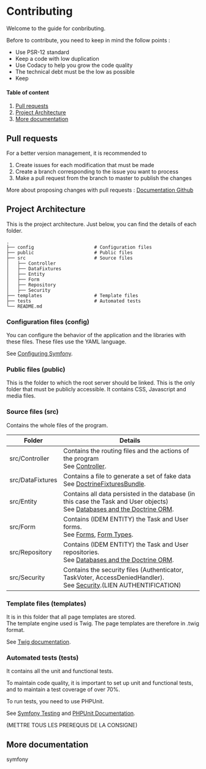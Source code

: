 # Contributing

Welcome to the guide for conbributing.  

Before to contribute, you need to keep in mind the follow points :
- Use PSR-12 standard
- Keep a code with low duplication
- Use Codacy to help you grow the code quality
- The technical debt must be the low as possible
- Keep 

#### Table of content

1. [Pull requests](#pull-requests)
2. [Project Architecture](#architecture)
3. [More documentation](#more)

## <a name="pull-requests"></a>Pull requests

For a better version management, it is recommended to 

1. Create issues for each modification that must be made
2. Create a branch corresponding to the issue you want to process
3. Make a pull request from the branch to master to publish the changes

More about proposing changes with pull requests : [Documentation Github](https://docs.github.com/en/pull-requests/collaborating-with-pull-requests/proposing-changes-to-your-work-with-pull-requests)

## <a name="architecture"></a>Project Architecture
This is the project architecture. Just below, you can find the details of each folder.

    .
    ├── config                      # Configuration files
    ├── public                      # Public files
    ├── src                         # Source files
    │   ├── Controller              
    │   ├── DataFixtures         
    │   ├── Entity              
    │   ├── Form         
    │   ├── Repository         
    │   ├── Security         
    ├── templates                   # Template files
    ├── tests                       # Automated tests
    └── README.md

### Configuration files (config)
You can configure the behavior of the application and the libraries with these files. These files use the YAML language.

See [Configuring Symfony](https://symfony.com/doc/current/configuration.html).

### Public files (public)

This is the folder to which the root server should be linked. This is the only folder that must be publicly accessible. It contains CSS, Javascript and media files.

### Source files (src)

Contains the whole files of the program.

| Folder           | Details                                                                                                                                                                                          |
|------------------|--------------------------------------------------------------------------------------------------------------------------------------------------------------------------------------------------|
| src/Controller   | Contains the routing files and the actions of the program<br>See [Controller](https://symfony.com/doc/current/controller.html).                                            |
| src/DataFixtures | Contains a file to generate a set of fake data<br>See [DoctrineFixturesBundle](https://symfony.com/bundles/DoctrineFixturesBundle/current/index.html).                                           |
| src/Entity       | Contains all data persisted in the database (in this case the Task and User objects)<br>See [Databases and the Doctrine ORM](https://symfony.com/doc/current/doctrine.html). |
| src/Form         | Contains (IDEM ENTITY) the Task and User forms.<br>See [Forms](https://symfony.com/doc/current/forms.html), [Form Types](https://symfony.com/doc/current/reference/forms/types.html).            |
| src/Repository   | Contains (IDEM ENTITY) the Task and User repositories.<br>See [Databases and the Doctrine ORM](https://symfony.com/doc/current/doctrine.html).                                                   |
| src/Security     | Contains the security files (Authenticator, TaskVoter, AccessDeniedHandler).<br>See [Security](https://symfony.com/doc/current/security.html).(LIEN AUTHENTIFICATION)                            |

### Template files (templates)
It is in this folder that all page templates are stored.  
The template engine used is Twig. The page templates are therefore in .twig format.

See [Twig documentation](https://twig.symfony.com/doc/3.x/).

### Automated tests (tests)

It contains all the unit and functional tests.  

To maintain code quality, it is important to set up unit and functional tests, and to maintain a test coverage of over 70%.  

To run tests, you need to use PHPUnit.

See [Symfony Testing](https://symfony.com/doc/current/testing.html) and [PHPUnit Documentation](https://phpunit.readthedocs.io/en/stable/index.html).

(METTRE TOUS LES PREREQUIS DE LA CONSIGNE)

## <a name="more"></a>More documentation

symfony 
